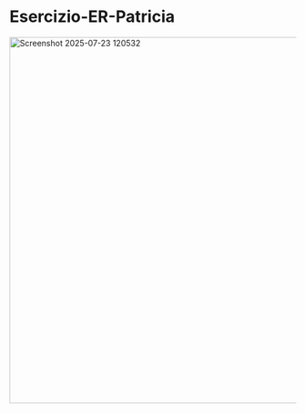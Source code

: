 # Esercizio-ER-Patricia

<img width="1265" height="644" alt="Screenshot 2025-07-23 120532" src="https://github.com/user-attachments/assets/e817468d-ead9-4d7e-918a-52636939a902" />
